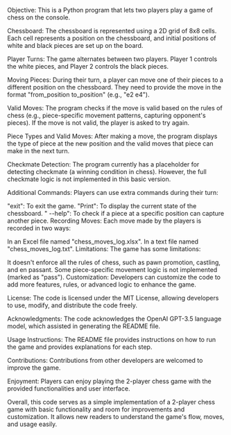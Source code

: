 Objective: This is a Python program that lets two players play a game of chess on the console.

Chessboard: The chessboard is represented using a 2D grid of 8x8 cells. Each cell represents a position on the chessboard, and initial positions of white and black pieces are set up on the board.

Player Turns: The game alternates between two players. Player 1 controls the white pieces, and Player 2 controls the black pieces.

Moving Pieces: During their turn, a player can move one of their pieces to a different position on the chessboard. They need to provide the move in the format "from_position to_position" (e.g., "e2 e4").

Valid Moves: The program checks if the move is valid based on the rules of chess (e.g., piece-specific movement patterns, capturing opponent's pieces). If the move is not valid, the player is asked to try again.

Piece Types and Valid Moves: After making a move, the program displays the type of piece at the new position and the valid moves that piece can make in the next turn.

Checkmate Detection: The program currently has a placeholder for detecting checkmate (a winning condition in chess). However, the full checkmate logic is not implemented in this basic version.

Additional Commands: Players can use extra commands during their turn:

"exit": To exit the game.
"Print": To display the current state of the chessboard.
"<Position> --help": To check if a piece at a specific position can capture another piece.
Recording Moves: Each move made by the players is recorded in two ways:

In an Excel file named "chess_moves_log.xlsx".
In a text file named "chess_moves_log.txt".
Limitations: The game has some limitations:

It doesn't enforce all the rules of chess, such as pawn promotion, castling, and en passant.
Some piece-specific movement logic is not implemented (marked as "pass").
Customization: Developers can customize the code to add more features, rules, or advanced logic to enhance the game.

License: The code is licensed under the MIT License, allowing developers to use, modify, and distribute the code freely.

Acknowledgments: The code acknowledges the OpenAI GPT-3.5 language model, which assisted in generating the README file.

Usage Instructions: The README file provides instructions on how to run the game and provides explanations for each step.

Contributions: Contributions from other developers are welcomed to improve the game.

Enjoyment: Players can enjoy playing the 2-player chess game with the provided functionalities and user interface.

Overall, this code serves as a simple implementation of a 2-player chess game with basic functionality and room for improvements and customization. It allows new readers to understand the game's flow, moves, and usage easily.
